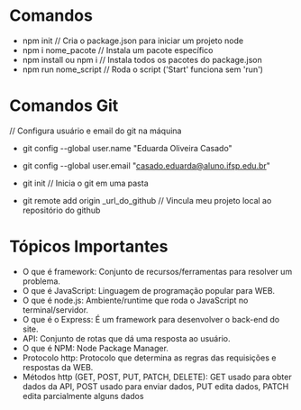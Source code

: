 # Comandos

- npm init // Cria o package.json para iniciar um projeto node
- npm i nome_pacote // Instala um pacote específico
- npm install ou npm i // Instala todos os pacotes do package.json
- npm run nome_script // Roda o script ('Start' funciona sem 'run')

# Comandos Git

// Configura usuário e email do git na máquina
- git config --global user.name "Eduarda Oliveira Casado"
- git config --global user.email "casado.eduarda@aluno.ifsp.edu.br"

- git init // Inicia o git em uma pasta
- git remote add origin _url_do_github // Vincula meu projeto local ao repositório do github

# Tópicos Importantes

- O que é framework: Conjunto de recursos/ferramentas para resolver um problema.
- O que é JavaScript: Linguagem de programação popular para WEB.
- O que é node.js: Ambiente/runtime que roda o JavaScript no terminal/servidor.
- O que é o Express: É um framework para desenvolver o back-end do site.
- API: Conjunto de rotas que dá uma resposta ao usuário.
- O que é NPM: Node Package Manager.
- Protocolo http: Protocolo que determina as regras das requisições e respostas da WEB.
- Métodos http (GET, POST, PUT, PATCH, DELETE): GET usado para obter dados da API, POST usado para enviar dados, PUT edita dados, PATCH edita parcialmente alguns dados